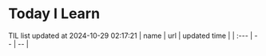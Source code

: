 # Today I Learn 
TIL list updated at 2024-10-29 02:17:21
| name | url | updated time |
| :--- | -- | -- |
